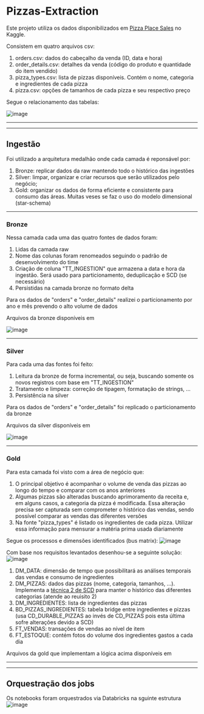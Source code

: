 # Pizzas-Extraction

Este projeto utiliza os dados disponibilizados em [Pizza Place Sales](https://www.kaggle.com/datasets/mysarahmadbhat/pizza-place-sales?select=pizza_types.csv) no Kaggle.

Consistem em quatro arquivos csv:
1. orders.csv: dados do cabeçalho da venda (ID, data e hora)
2. order_details.csv: detalhes da venda (código do produto e quantidade do item vendido)
3. pizza_types.csv: lista de pizzas disponíveis. Contém o nome, categoria e ingredientes de cada pizza
4. pizza.csv: opções de tamanhos de cada pizza e seu respectivo preço

Segue o relacionamento das tabelas:

![image](https://github.com/user-attachments/assets/e391cb79-b56f-4a37-a049-bb0a77c52e91)

----
----

## Ingestão

Foi utilizado a arquitetura medalhão onde cada camada é reponsável por:
1. Bronze: replicar dados da raw mantendo todo o histórico das ingestões
2. Silver: limpar, organizar e criar recursos que serão utilizados pelo negócio;
3. Gold: organizar os dados de forma eficiente e consistente para consumo das áreas. Muitas veses se faz o uso do modelo dimensional (star-schema)

----

### Bronze

Nessa camada cada uma das quatro fontes de dados foram:
1. Lidas da camada raw
2. Nome das colunas foram renomeados seguindo o padrão de desenvolvimento do time
3. Criação de coluna "TT_INGESTION" que armazena a data e hora da ingestão. Será usado para particionamento, deduplicação e SCD (se necessário)
4. Persistidas na camada bronze no formato delta

Para os dados de "orders" e "order_details" realizei o particionamento por ano e mês prevendo o alto volume de dados

Arquivos da bronze disponíveis em

![image](https://github.com/user-attachments/assets/e69b9de3-8f99-43b2-9329-06ea89b2e828)

----

### Silver

Para cada uma das fontes foi feito:
1. Leitura da bronze de forma incremental, ou seja, buscando somente os novos registros com base em "TT_INGESTION"
2. Tratamento e limpeza: correção de tipagem, formatação de strings, ...
3. Persistência na silver

Para os dados de "orders" e "order_details" foi replicado o particionamento da bronze

Arquivos da silver disponíveis em 

![image](https://github.com/user-attachments/assets/fd531c78-2ffc-4cf6-aa8c-c6018d946a38)

----

### Gold

Para esta camada foi visto com a área de negócio que:
1. O principal objetivo é acompanhar o volume de venda das pizzas ao longo do tempo e comparar com os anos anteriores
2. Algumas pizzas são alteradas buscando aprimoramento da receita e, em alguns casos, a categoria da pizza é modificada. Essa alteração precisa ser capturada sem comprometer o histórico das vendas, sendo possível comparar as vendas das diferentes versões
3. Na fonte "pizza_types" é listado os ingredientes de cada pizza. Utilizar essa informação para mensurar a matéria prima usada diariamente

Segue os processos e dimensões identificados (bus matrix):
![image](https://github.com/user-attachments/assets/a77cc952-2d18-4b30-867d-87916dee4f25)

Com base nos requisitos levantados desenhou-se a seguinte solução:
![image](https://github.com/user-attachments/assets/51b81efe-78be-4353-9322-aafd42d58c12)

1. DM_DATA: dimensão de tempo que possibilitará as análises temporais das vendas e consumo de ingredientes
2. DM_PIZZAS: dados das pizzas (nome, categoria, tamanhos, ...). Implementa a [técnica 2 de SCD](https://www.sqlshack.com/implementing-slowly-changing-dimensions-scds-in-data-warehouses/) para manter o histórico das diferentes categorias (atende ao reuisito 2)
3. DM_INGREDIENTES: lista de ingredientes das pizzas
4. BD_PIZZAS_INGREDIENTES: tabela bridge entre ingredientes e pizzas (usa CD_DURABLE_PIZZAS ao invés de CD_PIZZAS pois esta última sofre alterações devido a SCD)
5. FT_VENDAS: transações de vendas ao nível de item
6. FT_ESTOQUE: contém fotos do volume dos ingredientes gastos a cada dia

Arquivos da gold que implementam a lógica acima disponíveis em 

----
----

## Orquestração dos jobs

Os notebooks foram orquestrados via Databricks na sguinte estrutura
![image](https://github.com/user-attachments/assets/fe46acce-c6fa-450d-828b-54d8679224fd)
